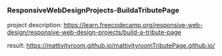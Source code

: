 ### ResponsiveWebDesignProjects-BuildaTributePage

project description: https://learn.freecodecamp.org/responsive-web-design/responsive-web-design-projects/build-a-tribute-page

result: https://mattivityroom.github.io/mattivityroomTributePage.github.io/
